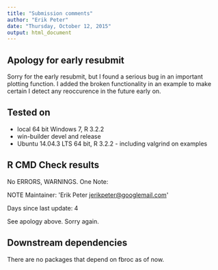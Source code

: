```yaml
---
title: "Submission comments"
author: "Erik Peter"
date: "Thursday, October 12, 2015"
output: html_document
---
```



## Apology for early resubmit

Sorry for the early resubmit, but I found a serious bug in an important plotting function. I added
the broken functionality in an example to make certain I detect any reoccurence in the future early
on.

## Tested on
* local 64 bit Windows 7, R 3.2.2
* win-builder devel and release
* Ubuntu 14.04.3 LTS 64 bit, R 3.2.2 - including valgrind on examples

## R CMD Check results
No ERRORS, WARNINGS. One Note:

NOTE
Maintainer: 'Erik Peter <jerikpeter@googlemail.com>'

Days since last update: 4

See apology above. Sorry again.

## Downstream dependencies

There are no packages that depend on fbroc as of now.
